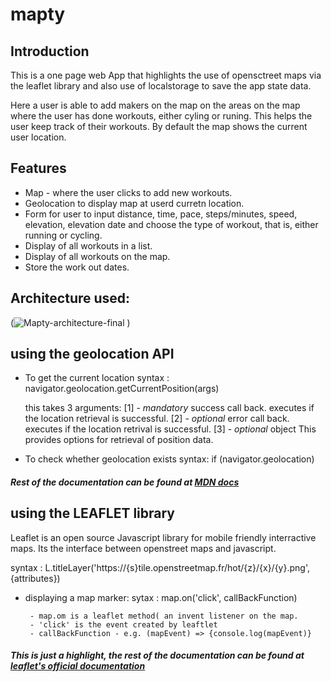 # mapty

## Introduction

This is a one page web App that highlights the use of opensctreet maps via the leaflet library and also use of localstorage to save the app state data.

Here a user is able to add makers on the map on the areas on the map where the user has done workouts, either cyling or runing. This helps the user keep track of their workouts. By default the map shows the current user location.


## Features
- Map - where the user clicks to add new workouts.
- Geolocation to display map at userd curretn location.
- Form for user to input distance, time, pace, steps/minutes, speed, elevation, elevation date and choose the type of workout, that is, either running or cycling.
- Display of all workouts in a list.
- Display of all workouts on the map.
- Store the work out dates.

## Architecture used: 
(![Mapty-architecture-final](https://user-images.githubusercontent.com/81985376/184603393-ef17f588-e31e-4709-8449-ade7a0b3941b.png)
)

## using the geolocation API
- To get the current location 
  syntax : navigator.geolocation.getCurrentPosition(args)
  
  this takes 3 arguments:
   [1] - *mandatory* success call back.
      executes if the location retrieval is successful.
   [2] - *optional* error call back. 
      executes if the location retrival is successful.
   [3] - *optional* object
      This provides options for retrieval of position data.
      
- To check whether geolocation exists
   syntax: 
      if (navigator.geolocation)
      
 ##### Rest of the documentation can be found at [MDN docs](!https://developer.mozilla.org/en-US/docs/Web/API/Geolocation_API)
 
 ## using the LEAFLET library
 Leaflet is an open source Javascript library for mobile friendly interractive maps. Its the interface between openstreet maps and javascript.
 
 syntax : 
    L.titleLayer('https://{s}tile.openstreetmap.fr/hot/{z}/{x}/{y}.png', {attributes})
    
   - displaying a map marker:
      sytax :
          map.on('click', callBackFunction)
          
          - map.om is a leaflet method( an invent listener on the map.
          - 'click' is the event created by leaftlet
          - callBackFunction - e.g. (mapEvent) => {console.log(mapEvent)}
         
  ##### This is just a highlight, the rest of the documentation can be found at [leaflet's official documentation](!https://leafletjs.com/reference.html)
  
